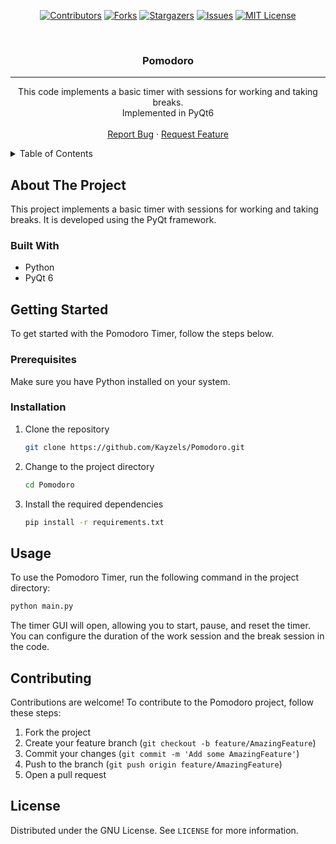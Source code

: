 <div id="top"></div>
<div align="center">

<!-- PROJECT SHIELDS -->
[![Contributors][contributors-shield]][contributors-url]
[![Forks][forks-shield]][forks-url]
[![Stargazers][stars-shield]][stars-url]
[![Issues][issues-shield]][issues-url]
[![MIT License][license-shield]][license-url]

<!-- Title -->
<br />
<h3 align="center">Pomodoro</h3>

<hr>

<p align="center">
  This code implements a basic timer with sessions for working and taking breaks.
  <br />
  Implemented in PyQt6
  <br />
  <br />
  <a href="https://github.com/Kayzels/Pomodoro/issues">Report Bug</a>
  ·
  <a href="https://github.com/Kayzels/Pomodoro/issues">Request Feature</a>
</p>
</div>


<!-- TABLE OF CONTENTS -->
<details>
  <summary>Table of Contents</summary>
  <ol>
    <li>
      <a href="#about-the-project">About The Project</a>
      <ul>
        <li><a href="#built-with">Built With</a></li>
      </ul>
    </li>
    <li>
      <a href="#getting-started">Getting Started</a>
      <ul>
        <li><a href="#prerequisites">Prerequisites</a></li>
        <li><a href="#installation">Installation</a></li>
      </ul>
    </li>
    <li><a href="#usage">Usage</a></li>
    <li><a href="#contributing">Contributing</a></li>
    <li><a href="#license">License</a></li>
  </ol>
</details>


<!-- ABOUT THE PROJECT -->
## About The Project

This project implements a basic timer with sessions for working and taking breaks. It is developed using the PyQt framework.

### Built With

* Python
* PyQt 6

<!-- GETTING STARTED -->
## Getting Started

To get started with the Pomodoro Timer, follow the steps below.

### Prerequisites

Make sure you have Python installed on your system.

### Installation

1. Clone the repository
   ```sh
   git clone https://github.com/Kayzels/Pomodoro.git
   ```
2. Change to the project directory
   ```sh
   cd Pomodoro
   ```
3. Install the required dependencies
   ```sh
   pip install -r requirements.txt
   ```

<!-- USAGE -->
## Usage

To use the Pomodoro Timer, run the following command in the project directory:

```sh
python main.py
```

The timer GUI will open, allowing you to start, pause, and reset the timer. You can configure the duration of the work session and the break session in the code.

<!-- CONTRIBUTING -->
## Contributing

Contributions are welcome! To contribute to the Pomodoro project, follow these steps:

1. Fork the project
2. Create your feature branch (`git checkout -b feature/AmazingFeature`)
3. Commit your changes (`git commit -m 'Add some AmazingFeature'`)
4. Push to the branch (`git push origin feature/AmazingFeature`)
5. Open a pull request

<!-- LICENSE -->
## License

Distributed under the GNU License. See `LICENSE` for more information.

</div>

<!-- MARKDOWN LINKS & IMAGES -->
[contributors-shield]: https://img.shields.io/github/contributors/Kayzels/Pomodoro.svg?style=for-the-badge
[contributors-url]: https://github.com/Kayzels/Pomodoro/graphs/contributors
[forks-shield]: https://img.shields.io/github/forks/Kayzels/Pomodoro.svg?style=for-the-badge
[forks-url]: https://github.com/Kayzels/Pomodoro/network/members
[stars-shield]: https://img.shields.io/github/stars/Kayzels/Pomodoro.svg?style=for-the-badge
[stars-url]: https://github.com/Kayzels/Pomodoro/stargazers
[issues-shield]: https://img.shields.io/github/issues/Kayzels/Pomodoro.svg?style=for-the-badge
[issues-url]: https://github.com/Kayzels/Pomodoro/issues
[license-shield]: https://img.shields.io/github/license/Thorin-the-Bearded/Pomodoro.svg?style=for-the-badge
[license-url]: https://github.com/Thorin-the-Bearded/Pomodoro/blob/main/LICENSE
